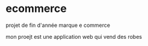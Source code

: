 # ecommerce
projet de fin d'année marque e commerce

mon proejt est une application web qui vend des robes 